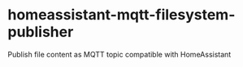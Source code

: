 # homeassistant-mqtt-filesystem-publisher
Publish file content as MQTT topic compatible with HomeAssistant
